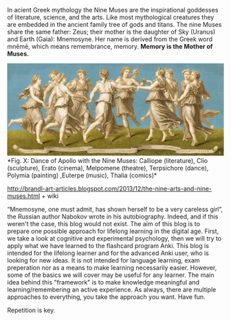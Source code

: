 In acient Greek mythology the Nine Muses are the inspirational goddesses of literature, science, and the arts. Like most mythological creatures they are embedded in the ancient family tree of gods and titans. The nine Muses share the same father: Zeus; their mother is the daughter of Sky (Uranus) and Earth (Gaia): Mnemosyne. Her name is derived from the Greek word mnēmē, which means remembrance, memory. **Memory is the Mother of Muses.**


<img src="nine_muses.jpg" width="600">
*Fig. X: Dance of Apollo with the Nine Muses: Calliope (literature), Clio (sculpture), Erato (cinema), Melpomene (theatre), Terpsichore (dance), Polymia (painting) ,Euterpe (music), Thalia (comics)*

http://brandl-art-articles.blogspot.com/2013/12/the-nine-arts-and-nine-muses.html + wiki

“Mnemosyne, one must admit, has shown herself to be a very careless girl”, the Russian author Nabokov wrote in his autobiography. Indeed, and if this weren't the case, this blog would not exist. The aim of this blog is to prepare one possible approach for lifelong learning in the digital age. First, we take a look at cognitive and experimental psychology, then we will try to apply what we have learned to the flashcard program Anki. 
This blog is intended for the lifelong learner and for the advanced Anki user, who is looking for new ideas. It is not intended for language learning, exam preperation nor as a means to make learning necessarily easier. However, some of the basics we will cover may be useful for any learner. The main idea behind this "framework" is to make knowledge meaningful and learning/remembering an active experience. As always, there are multiple approaches to everything, you take the approach you want. Have fun. 




Repetition is key. 
